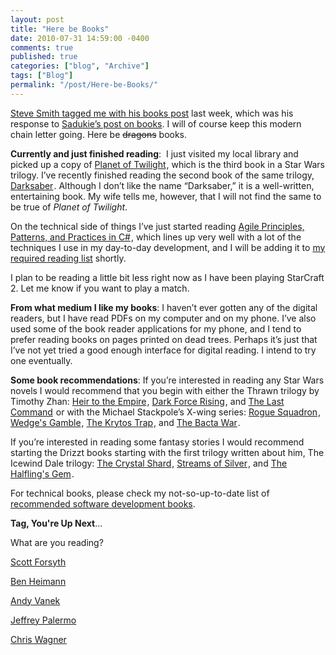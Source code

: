 ```yaml
---
layout: post
title: "Here be Books"
date: 2010-07-31 14:59:00 -0400
comments: true
published: true
categories: ["blog", "Archive"]
tags: ["Blog"]
permalink: "/post/Here-be-Books/"
---
```

<!-- more -->



<p><a href="http://stevesmithblog.com/blog/books/" target="_blank">Steve Smith tagged me with his books post</a> last week, which was his response to <a href="http://codinggeekette.com/post/Books-Check-Em-Out!.aspx" target="_blank">Sadukie&rsquo;s post on books</a>. I will of course keep this modern chain letter going. Here be <span style="text-decoration: line-through;">dragons</span> books.</p>
<p><strong>Currently and just finished reading</strong>:&nbsp; I just visited my local library and picked up a copy of <a href="http://www.amazon.com/gp/product/0553095404/ref=as_li_ss_tl?ie=UTF8&tag=breenrsblo-20&linkCode=as2&camp=217145&creative=399369&creativeASIN=0553095404">Planet of Twilight</a><img src="http://www.assoc-amazon.com/e/ir?t=&l=as2&o=1&a=0553095404&camp=217145&creative=399369" width="1" height="1" border="0" alt="" style="border:none !important; margin:0px !important;" />, which is the third book in a Star Wars trilogy. I&rsquo;ve recently finished reading the second book of the same trilogy, <a href="http://www.amazon.com/gp/product/0553576119/ref=as_li_ss_tl?ie=UTF8&tag=breenrsblo-20&linkCode=as2&camp=217145&creative=399369&creativeASIN=0553576119">Darksaber</a><img src="http://www.assoc-amazon.com/e/ir?t=&l=as2&o=1&a=0553576119&camp=217145&creative=399369" width="1" height="1" border="0" alt="" style="border:none !important; margin:0px !important;" />. Although I don&rsquo;t like the name &ldquo;Darksaber,&rdquo; it is a well-written, entertaining book. My wife tells me, however, that I will not find the same to be true of <em>Planet of Twilight</em>.</p>
<p>On the technical side of things I&rsquo;ve just started reading <a href="http://www.amazon.com/gp/product/0131857258/ref=as_li_ss_tl?ie=UTF8&tag=breenrsblo-20&linkCode=as2&camp=217145&creative=399369&creativeASIN=0131857258">Agile Principles, Patterns, and Practices in C#</a><img src="http://www.assoc-amazon.com/e/ir?t=&l=as2&o=1&a=0131857258&camp=217145&creative=399369" width="1" height="1" border="0" alt="" style="border:none !important; margin:0px !important;" />, which lines up very well with a lot of the techniques I use in my day-to-day development, and I will be adding it to <a href="/post/Recommended-Reading-List.aspx" target="_blank">my required reading list</a> shortly.</p>
<p>I plan to be reading a little bit less right now as I have been playing StarCraft 2. Let me know if you want to play a match.</p>
<p><strong>From what medium I like my books</strong>: I haven&rsquo;t ever gotten any of the digital readers, but I have read PDFs on my computer and on my phone. I&rsquo;ve also used some of the book reader applications for my phone, and I tend to prefer reading books on pages printed on dead trees. Perhaps it&rsquo;s just that I&rsquo;ve not yet tried a good enough interface for digital reading. I intend to try one eventually.</p>
<p><strong>Some book recommendations</strong>: If you&rsquo;re interested in reading any Star Wars novels I would recommend that you begin with either the Thrawn trilogy by Timothy Zhan: <a href="http://www.amazon.com/gp/product/0553296124/ref=as_li_ss_tl?ie=UTF8&tag=breenrsblo-20&linkCode=as2&camp=217145&creative=399369&creativeASIN=0553296124">Heir to the Empire</a><img src="http://www.assoc-amazon.com/e/ir?t=&l=as2&o=1&a=0553296124&camp=217145&creative=399369" width="1" height="1" border="0" alt="" style="border:none !important; margin:0px !important;" />, <a href="http://www.amazon.com/gp/product/0553560719/ref=as_li_ss_tl?ie=UTF8&tag=breenrsblo-20&linkCode=as2&camp=217145&creative=399369&creativeASIN=0553560719">Dark Force Rising</a><img src="http://www.assoc-amazon.com/e/ir?t=&l=as2&o=1&a=0553560719&camp=217145&creative=399369" width="1" height="1" border="0" alt="" style="border:none !important; margin:0px !important;" />, and <a href="http://www.amazon.com/gp/product/0553564927/ref=as_li_ss_tl?ie=UTF8&tag=breenrsblo-20&linkCode=as2&camp=217145&creative=399369&creativeASIN=0553564927">The Last Command</a><img src="http://www.assoc-amazon.com/e/ir?t=&l=as2&o=1&a=0553564927&camp=217145&creative=399369" width="1" height="1" border="0" alt="" style="border:none !important; margin:0px !important;" /> or with the Michael Stackpole&rsquo;s X-wing series: <a href="http://www.amazon.com/gp/product/0553568019/ref=as_li_ss_tl?ie=UTF8&tag=breenrsblo-20&linkCode=as2&camp=217145&creative=399369&creativeASIN=0553568019">Rogue Squadron</a><img src="http://www.assoc-amazon.com/e/ir?t=&l=as2&o=1&a=0553568019&camp=217145&creative=399369" width="1" height="1" border="0" alt="" style="border:none !important; margin:0px !important;" />, <a href="http://www.amazon.com/gp/product/0553568027/ref=as_li_ss_tl?ie=UTF8&tag=breenrsblo-20&linkCode=as2&camp=217145&creative=399369&creativeASIN=0553568027">Wedge's Gamble</a><img src="http://www.assoc-amazon.com/e/ir?t=&l=as2&o=1&a=0553568027&camp=217145&creative=399369" width="1" height="1" border="0" alt="" style="border:none !important; margin:0px !important;" />, <a href="http://www.amazon.com/gp/product/0553568035/ref=as_li_ss_tl?ie=UTF8&tag=breenrsblo-20&linkCode=as2&camp=217145&creative=399369&creativeASIN=0553568035">The Krytos Trap</a><img src="http://www.assoc-amazon.com/e/ir?t=&l=as2&o=1&a=0553568035&camp=217145&creative=399369" width="1" height="1" border="0" alt="" style="border:none !important; margin:0px !important;" />, and <a href="http://www.amazon.com/gp/product/0553568043/ref=as_li_ss_tl?ie=UTF8&tag=breenrsblo-20&linkCode=as2&camp=217145&creative=399369&creativeASIN=0553568043">The Bacta War</a><img src="http://www.assoc-amazon.com/e/ir?t=&l=as2&o=1&a=0553568043&camp=217145&creative=399369" width="1" height="1" border="0" alt="" style="border:none !important; margin:0px !important;" />.</p>
<p>If you&rsquo;re interested in reading some fantasy stories I would recommend starting the Drizzt books starting with the first trilogy written about him, The Icewind Dale trilogy: <a href="http://www.amazon.com/gp/product/0786942460/ref=as_li_ss_tl?ie=UTF8&tag=breenrsblo-20&linkCode=as2&camp=217145&creative=399369&creativeASIN=0786942460">The Crystal Shard</a><img src="http://www.assoc-amazon.com/e/ir?t=&l=as2&o=1&a=0786942460&camp=217145&creative=399369" width="1" height="1" border="0" alt="" style="border:none !important; margin:0px !important;" />, <a href="http://www.amazon.com/gp/product/0786942657/ref=as_li_ss_tl?ie=UTF8&tag=breenrsblo-20&linkCode=as2&camp=217145&creative=399369&creativeASIN=0786942657">Streams of Silver</a><img src="http://www.assoc-amazon.com/e/ir?t=&l=as2&o=1&a=0786942657&camp=217145&creative=399369" width="1" height="1" border="0" alt="" style="border:none !important; margin:0px !important;" />, and <a href="http://www.amazon.com/gp/product/0786938250/ref=as_li_ss_tl?ie=UTF8&tag=breenrsblo-20&linkCode=as2&camp=217145&creative=399369&creativeASIN=0786938250">The Halfling's Gem</a><img src="http://www.assoc-amazon.com/e/ir?t=&l=as2&o=1&a=0786938250&camp=217145&creative=399369" width="1" height="1" border="0" alt="" style="border:none !important; margin:0px !important;" />.</p>
<p>For technical books, please check my not-so-up-to-date list of <a href="/post/Recommended-Reading-List.aspx" target="_blank">recommended software development books</a>.</p>
<p><strong>Tag, You're Up Next</strong>...</p>
<p>What are you reading?</p>
<p><a href="http://weblogs.asp.net/owscott/" target="_blank">Scott Forsyth</a></p>
<p><a href="http://benheimann.com/" target="_blank">Ben Heimann</a></p>
<p><a href="http://andyvanek.com/" target="_blank">Andy Vanek</a></p>
<p><a href="http://jeffreypalermo.com/" target="_blank">Jeffrey Palermo</a></p>
<p><a href="http://chriswagnerblog.com/" target="_blank">Chris Wagner</a></p>
